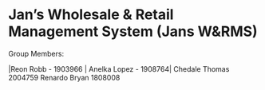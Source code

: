 # Jan’s Wholesale & Retail Management System (Jans W&RMS)
Group Members:

|Reon Robb - 1903966 |
 Anelka Lopez - 1908764|
  Chedale Thomas 2004759
   Renardo Bryan 1808008
